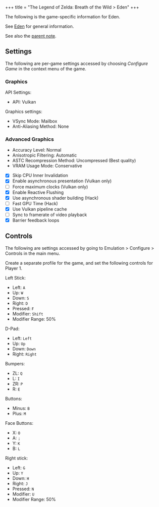 +++
title = "The Legend of Zelda: Breath of the Wild > Eden"
+++

The following is the game-specific information for Eden.

See [Eden](@/notes/Eden/_index.md) for general information.

See also the [parent note](@/notes/The_Legend_of_Zelda_Breath_of_the_Wild/_index.md).

## Settings

The following are per-game settings accessed by choosing *Configure Game* in the context menu of the game.

### Graphics

API Settings:

- API: Vulkan

Graphics settings:

- VSync Mode: Mailbox
- Anti-Aliasing Method: None

### Advanced Graphics

- Accuracy Level: Normal
- Anisotropic Filtering: Automatic
- ASTC Recompression Method: Uncompressed (Best quality)
- VRAM Usage Mode: Conservative
- [x] Skip CPU Inner Invalidation
- [x] Enable asynchronous presentation (Vulkan only)
- [ ] Force maximum clocks (Vulkan only)
- [x] Enable Reactive Flushing
- [x] Use asynchronous shader building (Hack)
- [ ] Fast GPU Time (Hack)
- [x] Use Vulkan pipeline cache
- [ ] Sync to framerate of video playback
- [x] Barrier feedback loops

## Controls

The following are settings accessed by going to Emulation > Configure > Controls in the main menu.

Create a separate profile for the game, and set the following controls for Player 1.

Left Stick:

- Left: `A`
- Up: `W`
- Down: `S`
- Right: `D`
- Pressed: `F`
- Modifier: `Shift`
- Modifier Range: 50%

D-Pad:

- Left: `Left`
- Up: `Up`
- Down: `Down`
- Right: `Right`

Bumpers:

- ZL: `Q`
- L: `I`
- ZR: `P`
- R: `E`

Buttons:

- Minus: `B`
- Plus: `M`

Face Buttons:

- X: `O`
- A: `;`
- Y: `K`
- B: `L`

Right stick:

- Left: `G`
- Up: `Y`
- Down: `H`
- Right: `J`
- Pressed: `N`
- Modifier: `U`
- Modifier Range: 50%

